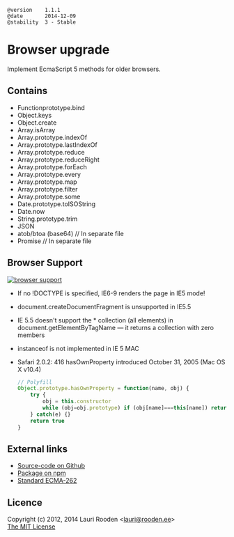 
[7]: https://ci.testling.com/litejs/browser-upgrade-lite.png
[8]: https://ci.testling.com/litejs/browser-upgrade-lite


    @version    1.1.1
    @date       2014-12-09
    @stability  3 - Stable



Browser upgrade
===============

Implement EcmaScript 5 methods for older browsers.


Contains
--------

- Functionprototype.bind
- Object.keys
- Object.create
- Array.isArray
- Array.prototype.indexOf
- Array.prototype.lastIndexOf
- Array.prototype.reduce
- Array.prototype.reduceRight
- Array.prototype.forEach
- Array.prototype.every
- Array.prototype.map
- Array.prototype.filter
- Array.prototype.some
- Date.prototype.toISOString
- Date.now
- String.prototype.trim
- JSON
- atob/btoa (base64) // In separate file
- Promise            // In separate file


Browser Support
---------------

[![browser support][7]][8]

-   If no !DOCTYPE is specified, IE6-9 renders the page in IE5 mode!
-   document.createDocumentFragment is unsupported in IE5.5
-   IE 5.5 doesn't support the * collection (all elements) in
    document.getElementByTagName — it returns a collection with zero members
-   instanceof is not implemented in IE 5 MAC
-   Safari 2.0.2: 416     hasOwnProperty introduced October 31, 2005 (Mac OS X v10.4)

    ```javascript
    // Polyfill
    Object.prototype.hasOwnProperty = function(name, obj) {
    	try {
    		obj = this.constructor
    		while (obj=obj.prototype) if (obj[name]===this[name]) return false
    	} catch(e) {}
    	return true
    }
    ```



External links
--------------

-   [Source-code on Github](https://github.com/litejs/browser-upgrade-lite)
-   [Package on npm](https://npmjs.org/package/browser-upgrade-lite)
-   [Standard ECMA-262](http://www.ecma-international.org/publications/standards/Ecma-262.htm)


Licence
-------

Copyright (c) 2012, 2014 Lauri Rooden &lt;lauri@rooden.ee&gt;  
[The MIT License](http://lauri.rooden.ee/mit-license.txt)



